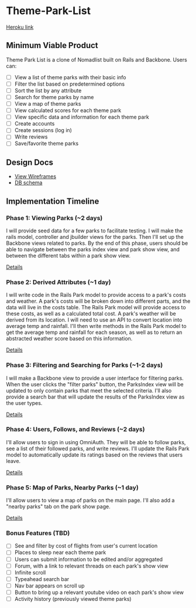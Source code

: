 # Theme-Park-List

[Heroku link][heroku]

[heroku]: http://flux-capacitr.herokuapp.com

## Minimum Viable Product
Theme Park List is a clone of Nomadlist built on Rails and Backbone. Users can:

<!-- This is a Markdown checklist. Use it to keep track of your progress! -->

- [ ] View a list of theme parks with their basic info
- [ ] Filter the list based on predetermined options
- [ ] Sort the list by any attribute
- [ ] Search for theme parks by name
- [ ] View a map of theme parks
- [ ] View calculated scores for each theme park
- [ ] View specific data and information for each theme park
- [ ] Create accounts
- [ ] Create sessions (log in)
- [ ] Write reviews
- [ ] Save/favorite theme parks

## Design Docs
* [View Wireframes][views]
* [DB schema][schema]

[views]: ./docs/views.md
[schema]: ./docs/schema.md

## Implementation Timeline

### Phase 1: Viewing Parks (~2 days)
I will provide seed data for a few parks to facilitate testing. I will make the rails model, controller and jbuilder views for the parks. Then I'll set up the Backbone views related to parks. By the end of this phase, users should be able to navigate between the parks index view and park show view, and between the different tabs within a park show view.

[Details][phase-one]

### Phase 2: Derived Attributes (~1 day)
I will write code in the Rails Park model to provide access to a park's costs and weather. A park's costs will be broken down into different parts, and the data will live in the costs table. The Rails Park model will provide access to these costs, as well as a calculated total cost. A park's weather will be derived from its location. I will need to use an API to convert location into average temp and rainfall. I'll then write methods in the Rails Park model to get the average temp and rainfall for each season, as well as to return an abstracted weather score based on this information.

[Details][phase-two]

### Phase 3: Filtering and Searching for Parks (~1-2 days)
I will make a Backbone view to provide a user interface for filtering parks. When the user clicks the "filter parks" button, the ParksIndex view will be updated to only contain parks that meet the selected criteria. I'll also provide a search bar that will update the results of the ParksIndex view as the user types.

[Details][phase-three]

### Phase 4: Users, Follows, and Reviews (~2 days)
I'll allow users to sign in using OmniAuth. They will be able to follow parks, see a list of their followed parks, and write reviews. I'll update the Rails Park model to automatically update its ratings based on the reviews that users leave.

[Details][phase-four]

### Phase 5: Map of Parks, Nearby Parks (~1 day)
I'll allow users to view a map of parks on the main page. I'll also add a "nearby parks" tab on the park show page.

[Details][phase-five]

### Bonus Features (TBD)
- [ ] See and filter by cost of flights from user's current location
- [ ] Places to sleep near each theme park
- [ ] Users can submit information to be edited and/or aggregated
- [ ] Forum, with a link to relevant threads on each park's show view
- [ ] Infinite scroll
- [ ] Typeahead search bar
- [ ] Nav bar appears on scroll up
- [ ] Button to bring up a relevant youtube video on each park's show view
- [ ] Activity history (previously viewed theme parks)

[phase-one]: ./docs/phases/phase1.md
[phase-two]: ./docs/phases/phase2.md
[phase-three]: ./docs/phases/phase3.md
[phase-four]: ./docs/phases/phase4.md
[phase-five]: ./docs/phases/phase5.md

